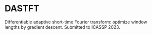 # DASTFT
Differentiable adaptive short-time Fourier transform: optimize window lengths by gradient descent.
Submitted to ICASSP 2023.
